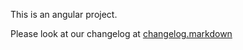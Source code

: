 This is an angular project.

Please look at our changelog at [changelog.markdown](CHANGELOG.markdown)
